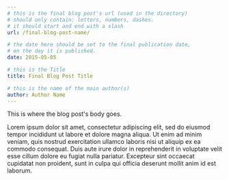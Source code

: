 ```yaml
---
# this is the final blog post's url (used in the directory)
# should only contain: letters, numbers, dashes.
# it should start and end with a slash
url: /final-blog-post-name/

# the date here should be set to the final publication date,
# on the day it is published.
date: 2015-05-05

# this is the Title
title: Final Blog Post Title

# this is the name of the main author(s)
author: Author Name
---
```


This is where the blog post's body goes.

Lorem ipsum dolor sit amet, consectetur adipiscing elit, sed do eiusmod tempor incididunt ut labore et dolore magna aliqua. Ut enim ad minim veniam, quis nostrud exercitation ullamco laboris nisi ut aliquip ex ea commodo consequat. Duis aute irure dolor in reprehenderit in voluptate velit esse cillum dolore eu fugiat nulla pariatur. Excepteur sint occaecat cupidatat non proident, sunt in culpa qui officia deserunt mollit anim id est laborum.

